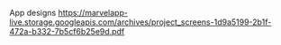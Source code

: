 App designs
https://marvelapp-live.storage.googleapis.com/archives/project_screens-1d9a5199-2b1f-472a-b332-7b5cf6b25e9d.pdf

